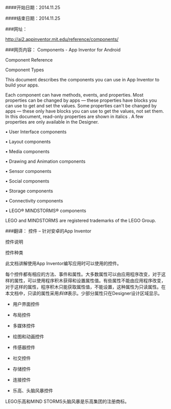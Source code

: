 ####开始日期：2014.11.25

####结束日期：2014.11.25


###网址：

http://ai2.appinventor.mit.edu/reference/components/

###网页内容：
Components - App Inventor for Android

Component Reference

Component Types

This document describes the components you can use in App Inventor to build your apps.

Each component can have methods, events, and properties. Most properties can be changed by apps — these properties have blocks you can use to get and set the values. Some properties can't be changed by apps — these only have blocks you can use to get the values, not set them. In this document, read-only properties are shown in italics . A few properties are only available in the Designer.

•	User Interface components

•	Layout components

•	Media components

•	Drawing and Animation components

•	Sensor components

•	Social components

•	Storage components

•	Connectivity components

•	LEGO® MINDSTORMS® components

LEGO and MINDSTORMS are registered trademarks of the LEGO Group.

###翻译：
控件 – 针对安卓的App Inventor

控件说明

控件种类

此文档讲解使用App Inventor编写应用时可以使用的控件。

每个控件都有相应的方法、事件和属性。大多数属性可以由应用程序改变，对于这样的属性，可以使用程序积木获得和设置属性值。有些属性不能由应用程序改变，对于这样的属性，程序积木只能获取属性值，不能设置，这种属性为只读属性。在本文档中，只读的属性采用*斜体*表示。少部分属性只在Designer设计区域显示。

- 用户界面控件

- 布局控件

- 多媒体控件

- 绘图和动画控件

- 传感器控件

- 社交控件

- 存储控件

- 连接控件

- 乐高、头脑风暴控件

LEGO乐高和MIND STORMS头脑风暴是乐高集团的注册商标。

